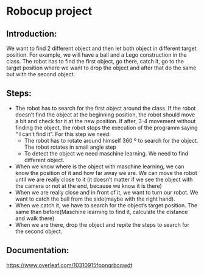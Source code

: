 # Robocup project
## Introduction:
We want to find 2 different object and then let both object in different target position.
For example, we will have a ball and a Lego construction in the class. The robot has to find the first object, go there, catch it, go to the target position where we want to drop the object and after that do the same but with the second object.
## Steps:
- The robot has to search for the first object around the class. If the robot doesn’t find the object at the beginning position, the robot should move a bit and check for it at the new position. If after, 3-4 movement without finding the object, the robot stops the execution of the programm saying “ I can’t find it”. For this step we need:
  - The robot has to rotate around himself 360 º to search for the object. The robot rotates in small angle step
  - To detect the object we need maschine learning. We need to find different object.
- When we know where is the object with maschine learning, we can know the position of it and how far away we are. We can move the robot until we are really close to it (it doesn’t matter if we see the object with the camera or not at the end, because we know it is there)
- When we are really close and in front of it, we want to turn our robot. We want to catch the ball from the side(maybe with the right hand). 
- When we catch it, we have to search for the object’s target position. The same than before(Maschine learning to find it, calculate the distance and walk there)
- When we are there, drop the object and repite the steps to search for the second object.
## Documentation:
https://www.overleaf.com/10310915fppnqrbcqwdt
